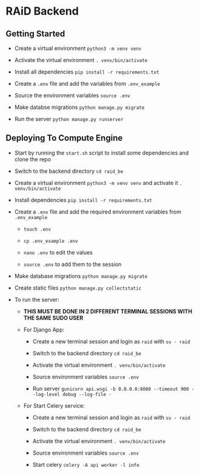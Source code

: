 # RAiD Backend

## Getting Started

- Create a virtual environment `python3 -m venv venv`

- Activate the virtual environment `. venv/bin/activate`

- Install all dependencies `pip install -r requirements.txt`

- Create a `.env` file and add the variables from `.env_example`

- Source the environment variables `source .env`

- Make databse migrations `python manage.py migrate`

- Run the server `python manage.py runserver`

## Deploying To Compute Engine

- Start by running the `start.sh` script to install some dependencies and clone the repo

- Switch to the backend directory `cd raid_be`

- Create a virtual environment `python3 -m venv venv` and activate it `. venv/bin/activate`

- Install dependencies `pip install -r requirements.txt`

- Create a `.env` file and add the required environment variables from `.env_example`

  - `touch .env`

  - `cp .env_example .env`

  - `nano .env` to edit the values

  - `source .env` to add them to the session

- Make database migrations `python manage.py migrate`

- Create static files `python manage.py collectstatic`

- To run the server:

  - **THIS MUST BE DONE IN 2 DIFFERENT TERMINAL SESSIONS WITH THE SAME SUDO USER**

  - For Django App:

    - Create a new terminal session and login as `raid` with `su - raid`

    - Switch to the backend directory `cd raid_be`

    - Activate the virtual environment `. venv/bin/activate`

    - Source environment variables `source .env`

    - Run server `gunicorn api.wsgi -b 0.0.0.0:8080 --timeout 900 --log-level debug --log-file -`

  - For Start Celery service:

    - Create a new terminal session and login as `raid` with `su - raid`

    - Switch to the backend directory `cd raid_be`

    - Activate the virtual environment `. venv/bin/activate`

    - Source environment variables `source .env`

    - Start celery `celery -A api worker -l info`
